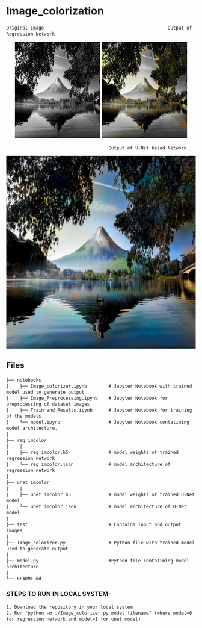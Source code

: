 # Image_colorization

```
Original Image                                              Output of Regression Network
```

<div align='center'>
    <img src='test/t3.jpg' height="256" width='45%'>
    <img src='test/colorized_reg_t3.jpg' height="256" width='45%'>
</div>

```
                                      Output of U-Net based Network
```

<div align='center'>
    <img src='test/colorized_unet_t3.jpg' height="512" width='100%'>
</div>



## Files

```
├── notebooks                   
|    ├── Image_colorizer.ipynb        # Jupyter Notebook with trained model used to generate output
|    ├── Image_Preprocessing.ipynb    # Jupyter Notebook for preprocessing of dataset images
|    ├── Train and Results.ipynb      # Jupyter Notebook for training of the models
|    └── model.ipynb                  # Jupyter Notebook contatining model architecture.
|                                           
├── reg_imcolor
|    |
|    ├── reg_imcolor.h5               # model weights of trained regression network 
|    └── reg_imcolor.json             # model architecture of regression network 
|
├── unet_imcolor
|    |
|    ├── unet_imcolor.h5              # model weights of trained U-Net model 
|    └── unet_imcolor.json            # model architecture of U-Net model 
|
├── test                              # Contains input and output images
|
├── Image_colorizer.py                # Python file with trained model used to generate output  
|
├── model.py                          #Python file contatining model architecture.
|
└── README.md

```

### STEPS TO RUN IN LOCAL SYSTEM-

```
1. Download the repository in your local system
2. Run "python -m ./Image_colorizer.py model filename" (where model=0 for regression network and model=1 for unet model)
```
